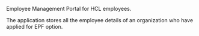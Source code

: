 Employee Management Portal for HCL employees.

The application stores all the employee details of an organization who have applied for EPF option.
